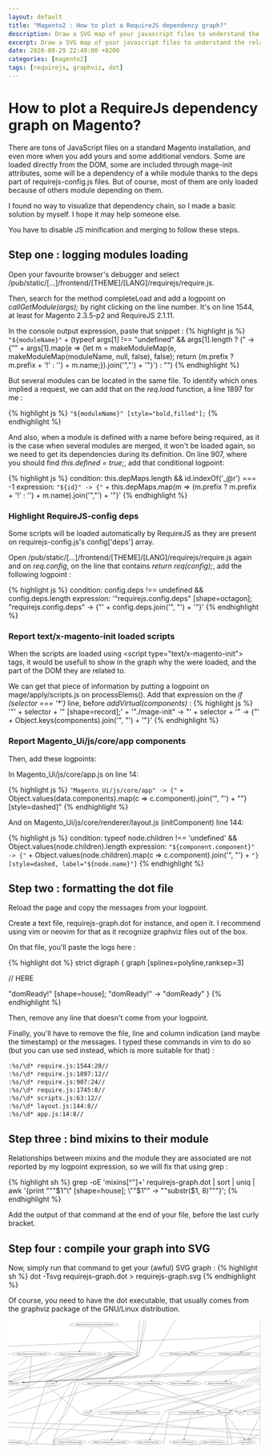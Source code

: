 ```yaml
---
layout: default
title: "Magento2 : How to plot a RequireJS dependency graph?"
description: Draw a SVG map of your javascript files to understand the relationships between your modules. 
excerpt: Draw a SVG map of your javascript files to understand the relationships between your modules.
date: 2020-09-29 22:49:00 +0200 
categories: [magento2]
tags: [requirejs, graphviz, dot]
---
```


# How to plot a RequireJs dependency graph on Magento?

There are tons of JavaScript files on a standard Magento installation, and even more when you add yours and some additional vendors. 
Some are loaded directly from the DOM, some are included through mage-init attributes, some will be a dependency of a while module thanks to the deps part of requirejs-config.js files. 
But of course, most of them are only loaded because of others module depending on them.

I found no way to visualize that dependency chain, so I made a basic solution by myself. I hope it may help someone else.

You have to disable JS minification and merging to follow these steps.

## Step one : logging modules loading

Open your favourite browser's debugger and select /pub/static/[...]/frontend/[THEME]/[LANG]/requirejs/require.js. 

Then, search for the method completeLoad and add a logpoint on *callGetModule(args);* by right clicking on the line number. It's on line 1544, at least for Magento 2.3.5-p2 and RequireJS 2.1.11.

In the console output expression, paste that snippet :
{% highlight js %}
`"${moduleName}"` + (typeof args[1] !== "undefined" && args[1].length ? (" -> {\"" + args[1].map(e => {let m = makeModuleMap(e, makeModuleMap(moduleName, null, false), false); return (m.prefix ? m.prefix + '!' : '') + m.name;}).join('","') + '"}') : "")
{% endhighlight %}

But several modules can be located in the same file. To identify which ones implied a request, we can add that on the *req.load* function, a line 1897 for me :

{% highlight js %}
`"${moduleName}" [style="bold,filled"];`
{% endhighlight %}

And also, when a module is defined with a name before being required, as it is the case when several modules are merged, it won't be loaded again, so we need to get its dependencies during its definition.
On line 907, where you should find *this.defined = true;*, add that conditional logpoint:

{% highlight js %}
condition: this.depMaps.length && id.indexOf('_@r') === -1
expression: `"${id}" -> {"` + this.depMaps.map(m => (m.prefix ? m.prefix + '!' : '') + m.name).join('","') + '"}'
{% endhighlight %}

### Highlight RequireJS-config deps

Some scripts will be loaded automatically by RequireJS as they are present on requirejs-config.js's config['deps'] array.

Open /pub/static/[...]/frontend/[THEME]/[LANG]/requirejs/require.js again and on *req.config*, on the line that contains *return req(config);*, add the following logpoint :

{% highlight js %}
condition: config.deps !== undefined && config.deps.length
expression: '"requirejs.config.deps" [shape=octagon]; "requirejs.config.deps" -> {"' + config.deps.join('", "') + '"}'
{% endhighlight %}

### Report text/x-magento-init loaded scripts

When the scripts are loaded using \<script type="text/x-magento-init"\> tags, it would be usefull to show in the graph why the were loaded, and the part of the DOM they are related to.

We can get that piece of information by putting a logpoint on mage/apply/scripts.js on processElems(). Add that expression on the *if (selector === '\*')* line, before *addVirtual(components)* :
{% highlight js %}
'"' + selector + '" [shape=record];' + '"./mage-init" -> "' + selector + '" -> {"' + Object.keys(components).join('", "') + '"}'
{% endhighlight %}

### Report Magento\_Ui/js/core/app components

Then, add these logpoints:

In Magento_Ui/js/core/app.js on line 14:

{% highlight js %}
`"Magento_Ui/js/core/app" -> {"` + Object.values(data.components).map(c => c.component).join('", "') + "\"} [style=dashed]"
{% endhighlight %}

And on Magento_Ui/js/core/renderer/layout.js (initComponent) line 144:

{% highlight js %}
condition: typeof node.children !== 'undefined' && Object.values(node.children).length
expression: `"${component.component}" -> {"` + Object.values(node.children).map(c => c.component).join('", "') + `"} [style=dashed, label="${node.name}"]`
{% endhighlight %}

## Step two : formatting the dot file

Reload the page and copy the messages from your logpoint.

Create a text file, requirejs-graph.dot for instance, and open it. I recommend using vim or neovim for that as it recognize graphviz files out of the box.

On that file, you'll paste the logs here :

{% highlight dot %}
strict digraph {
graph [splines=polyline,ranksep=3]

// HERE

"domReady!" [shape=house]; "domReady!" -> "domReady"
}
{% endhighlight %}

Then, remove any line that doesn't come from your logpoint.

Finally, you'll have to remove the file, line and column indication (and maybe the timestamp) or the messages. I typed these commands in vim to do so (but you can use sed instead, which is more suitable for that) :
```
:%s/\d* require.js:1544:20//
:%s/\d* require.js:1897:12//
:%s/\d* require.js:907:24//
:%s/\d* require.js:1745:8//
:%s/\d* scripts.js:63:12//
:%s/\d* layout.js:144:8//
:%s/\d* app.js:14:8//
```

## Step three : bind mixins to their module

Relationships between mixins and the module they are associated are not reported by my logpoint expression, so we will fix that using grep :

{% highlight sh %}
grep -oE 'mixins[^\"]+' requirejs-graph.dot | sort | uniq | awk '{print "\""$1"\" [shape=house]; \""$1"\" -> \""substr($1, 8)"\""}'; 
{% endhighlight %}

Add the output of that command at the end of your file, before the last curly bracket. 

## Step four : compile your graph into SVG

Now, simply run that command to get your (awful) SVG graph :
{% highlight sh %}
dot -Tsvg requirejs-graph.dot > requirejs-graph.svg
{% endhighlight %}

Of course, you need to have the dot executable, that usually comes from the graphviz package of the GNU/Linux distribution.

![Example of requirejs-graph.svg file](/media/requirejs-graph.png)
